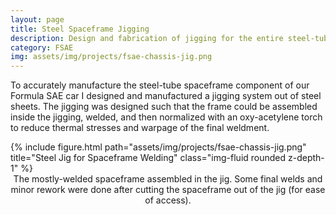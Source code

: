 ```yaml
---
layout: page
title: Steel Spaceframe Jigging
description: Design and fabrication of jigging for the entire steel-tube spaceframe chassis assembly
category: FSAE
img: assets/img/projects/fsae-chassis-jig.png
---
```


To accurately manufacture the steel-tube spaceframe component of our Formula SAE
car I designed and manufactured a jigging system out of steel sheets. The
jigging was designed such that the frame could be assembled inside the jigging,
welded, and then normalized with an oxy-acetylene torch to reduce thermal
stresses and warpage of the final weldment.

<div class="col-sm mt-3 mt-md-0">
    {% include figure.html path="assets/img/projects/fsae-chassis-jig.png" title="Steel Jig for Spaceframe Welding" class="img-fluid rounded z-depth-1" %}
</div>
<div align="center" style="padding-bottom:80px"> 
The mostly-welded spaceframe assembled in the jig. Some final welds and minor
rework were done after cutting the spaceframe out of the jig (for ease of
access).
 </div>

